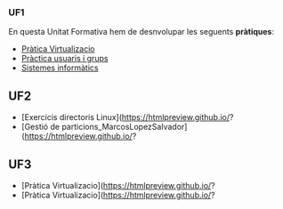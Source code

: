 ### UF1
En questa Unitat Formativa hem de desnvolupar les seguents **pràtiques**:
- [Pràtica Virtualizacio](https://htmlpreview.github.io/?https://github.com/MarcosLopez19/Portfoli/blob/main/Porfoli/M%C3%B2duls/M01-SistemesInform%C3%A0tics/UF1/PraticaVirtualizacio/PrcticaVirtualitzaci_MarcosLopezSalvador.html)
- [Pràctica usuaris i grups](https://htmlpreview.github.io/?https://github.com/MarcosLopez19/Portfoli/blob/main/Porfoli/M%C3%B2duls/M01-SistemesInform%C3%A0tics/UF1/PracticaUsuarios/Prcticausuarisgrupsipermisos.html)
- [Sistemes informàtics]()
## UF2 
- [Exercicis directoris Linux](https://htmlpreview.github.io/?
- [Gestió de particions_MarcosLopezSalvador](https://htmlpreview.github.io/?

## UF3
- [Pràtica Virtualizacio](https://htmlpreview.github.io/?
- [Pràtica Virtualizacio](https://htmlpreview.github.io/?
